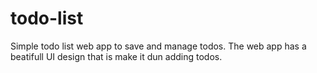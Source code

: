 # todo-list
 Simple todo list web app to save and manage todos. The web app has a beatifull UI design that is make it dun adding todos. 

